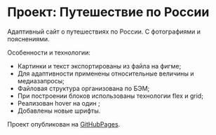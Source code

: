 Проект: Путешествие по России
=====================================

Адаптивный сайт о путешествиях по России.
С фотографиями и пояснениями.

Особенности и технологии:
- Картинки и текст экспортированы из файла на фигме;
- Для адаптивности применены относительные величины и медиазапросы;
- Файловая структура организована по БЭМ;
- При построении блоков использованы технологии flex и grid;
- Реализован hover на один ;
- Добавлены новые шрифты.

Проект опубликован на [GitHubPages](https://ladykot.github.io/russian-travel/).